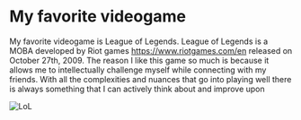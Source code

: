 # My favorite videogame

My favorite videogame is League of Legends. League of Legends is a MOBA developed by Riot games https://www.riotgames.com/en released on October 27th, 2009. The reason I like this game so much is because it allows me to intellectually challenge myself while connecting with my friends. With all the complexities and nuances that go into playing well there is always something that I can actively think about and improve upon

 ![LoL](C:\Users\Dubst\Downloads\LoL.jpg)